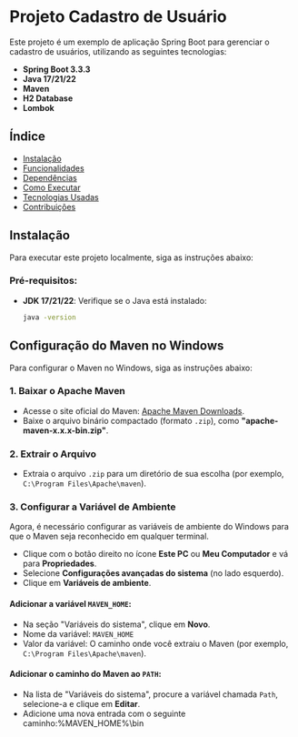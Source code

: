 # Projeto Cadastro de Usuário

Este projeto é um exemplo de aplicação Spring Boot para gerenciar o cadastro de usuários, utilizando as seguintes tecnologias:

- **Spring Boot 3.3.3**
- **Java 17/21/22**
- **Maven**
- **H2 Database**
- **Lombok**

## Índice

- [Instalação](#instalação)
- [Funcionalidades](#funcionalidades)
- [Dependências](#dependências)
- [Como Executar](#como-executar)
- [Tecnologias Usadas](#tecnologias-usadas)
- [Contribuições](#contribuições)

## Instalação

Para executar este projeto localmente, siga as instruções abaixo:

### Pré-requisitos:

- **JDK 17/21/22**: Verifique se o Java está instalado:
  ```bash
  java -version


## Configuração do Maven no Windows

Para configurar o Maven no Windows, siga as instruções abaixo:

### 1. Baixar o Apache Maven
- Acesse o site oficial do Maven: [Apache Maven Downloads](https://maven.apache.org/download.cgi).
- Baixe o arquivo binário compactado (formato `.zip`), como **"apache-maven-x.x.x-bin.zip"**.

### 2. Extrair o Arquivo
- Extraia o arquivo `.zip` para um diretório de sua escolha (por exemplo, `C:\Program Files\Apache\maven`).

### 3. Configurar a Variável de Ambiente

Agora, é necessário configurar as variáveis de ambiente do Windows para que o Maven seja reconhecido em qualquer terminal.

- Clique com o botão direito no ícone **Este PC** ou **Meu Computador** e vá para **Propriedades**.
- Selecione **Configurações avançadas do sistema** (no lado esquerdo).
- Clique em **Variáveis de ambiente**.

#### Adicionar a variável `MAVEN_HOME`:

- Na seção "Variáveis do sistema", clique em **Novo**.
- Nome da variável: `MAVEN_HOME`
- Valor da variável: O caminho onde você extraiu o Maven (por exemplo, `C:\Program Files\Apache\maven`).

#### Adicionar o caminho do Maven ao `PATH`:

- Na lista de "Variáveis do sistema", procure a variável chamada `Path`, selecione-a e clique em **Editar**.
- Adicione uma nova entrada com o seguinte caminho:%MAVEN_HOME%\bin



